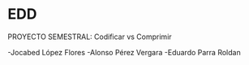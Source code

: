 # EDD
PROYECTO SEMESTRAL: Codificar vs Comprimir


-Jocabed López Flores
-Alonso Pérez Vergara
-Eduardo Parra Roldan
